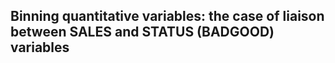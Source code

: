 ## Binning quantitative variables: the case of liaison between SALES and STATUS (BADGOOD) variables
